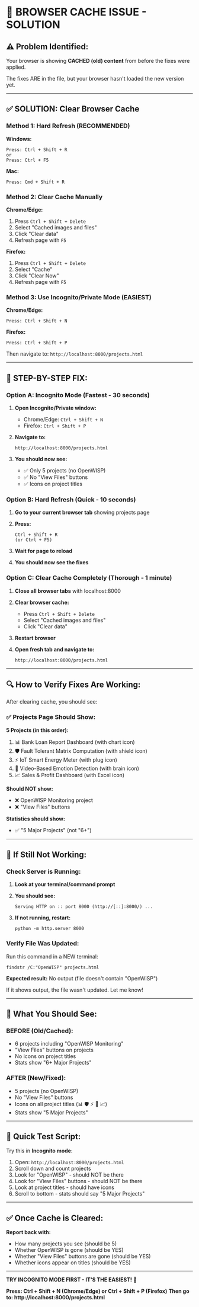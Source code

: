 # 🔄 BROWSER CACHE ISSUE - SOLUTION

## ⚠️ Problem Identified:

Your browser is showing **CACHED (old) content** from before the fixes were applied.

The fixes ARE in the file, but your browser hasn't loaded the new version yet.

---

## ✅ SOLUTION: Clear Browser Cache

### Method 1: Hard Refresh (RECOMMENDED)

**Windows:**
```
Press: Ctrl + Shift + R
or
Press: Ctrl + F5
```

**Mac:**
```
Press: Cmd + Shift + R
```

### Method 2: Clear Cache Manually

**Chrome/Edge:**
1. Press `Ctrl + Shift + Delete`
2. Select "Cached images and files"
3. Click "Clear data"
4. Refresh page with `F5`

**Firefox:**
1. Press `Ctrl + Shift + Delete`
2. Select "Cache"
3. Click "Clear Now"
4. Refresh page with `F5`

### Method 3: Use Incognito/Private Mode (EASIEST)

**Chrome/Edge:**
```
Press: Ctrl + Shift + N
```

**Firefox:**
```
Press: Ctrl + Shift + P
```

Then navigate to: `http://localhost:8000/projects.html`

---

## 🎯 STEP-BY-STEP FIX:

### Option A: Incognito Mode (Fastest - 30 seconds)

1. **Open Incognito/Private window:**
   - Chrome/Edge: `Ctrl + Shift + N`
   - Firefox: `Ctrl + Shift + P`

2. **Navigate to:**
   ```
   http://localhost:8000/projects.html
   ```

3. **You should now see:**
   - ✅ Only 5 projects (no OpenWISP)
   - ✅ No "View Files" buttons
   - ✅ Icons on project titles

### Option B: Hard Refresh (Quick - 10 seconds)

1. **Go to your current browser tab** showing projects page

2. **Press:**
   ```
   Ctrl + Shift + R
   (or Ctrl + F5)
   ```

3. **Wait for page to reload**

4. **You should now see the fixes**

### Option C: Clear Cache Completely (Thorough - 1 minute)

1. **Close all browser tabs** with localhost:8000

2. **Clear browser cache:**
   - Press `Ctrl + Shift + Delete`
   - Select "Cached images and files"
   - Click "Clear data"

3. **Restart browser**

4. **Open fresh tab and navigate to:**
   ```
   http://localhost:8000/projects.html
   ```

---

## 🔍 How to Verify Fixes Are Working:

After clearing cache, you should see:

### ✅ Projects Page Should Show:

**5 Projects (in this order):**
1. 📊 Bank Loan Report Dashboard (with chart icon)
2. 🛡️ Fault Tolerant Matrix Computation (with shield icon)
3. ⚡ IoT Smart Energy Meter (with plug icon)
4. 🧠 Video-Based Emotion Detection (with brain icon)
5. 📈 Sales & Profit Dashboard (with Excel icon)

**Should NOT show:**
- ❌ OpenWISP Monitoring project
- ❌ "View Files" buttons

**Statistics should show:**
- ✅ "5 Major Projects" (not "6+")

---

## 🐛 If Still Not Working:

### Check Server is Running:

1. **Look at your terminal/command prompt**
2. **You should see:**
   ```
   Serving HTTP on :: port 8000 (http://[::]:8000/) ...
   ```

3. **If not running, restart:**
   ```
   python -m http.server 8000
   ```

### Verify File Was Updated:

Run this command in a NEW terminal:
```
findstr /C:"OpenWISP" projects.html
```

**Expected result:** No output (file doesn't contain "OpenWISP")

If it shows output, the file wasn't updated. Let me know!

---

## 📸 What You Should See:

### BEFORE (Old/Cached):
- 6 projects including "OpenWISP Monitoring"
- "View Files" buttons on projects
- No icons on project titles
- Stats show "6+ Major Projects"

### AFTER (New/Fixed):
- 5 projects (no OpenWISP)
- No "View Files" buttons
- Icons on all project titles (📊 🛡️ ⚡ 🧠 📈)
- Stats show "5 Major Projects"

---

## 🚀 Quick Test Script:

Try this in **Incognito mode**:

1. Open: `http://localhost:8000/projects.html`
2. Scroll down and count projects
3. Look for "OpenWISP" - should NOT be there
4. Look for "View Files" buttons - should NOT be there
5. Look at project titles - should have icons
6. Scroll to bottom - stats should say "5 Major Projects"

---

## ✅ Once Cache is Cleared:

**Report back with:**
- How many projects you see (should be 5)
- Whether OpenWISP is gone (should be YES)
- Whether "View Files" buttons are gone (should be YES)
- Whether icons appear on titles (should be YES)

---

**TRY INCOGNITO MODE FIRST - IT'S THE EASIEST! 🎯**

**Press: Ctrl + Shift + N (Chrome/Edge) or Ctrl + Shift + P (Firefox)**
**Then go to: http://localhost:8000/projects.html**
